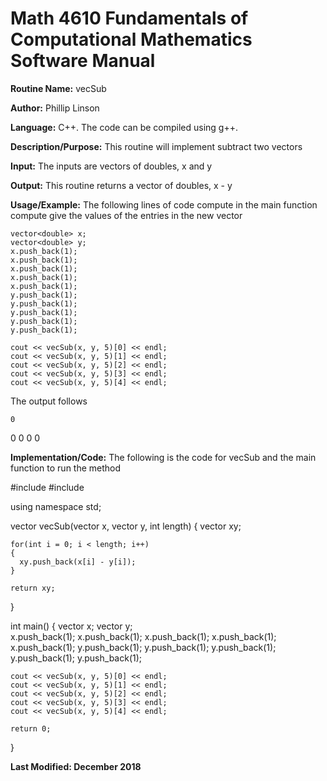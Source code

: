 # Math 4610 Fundamentals of Computational Mathematics Software Manual

**Routine Name:**           vecSub

**Author:** Phillip Linson

**Language:** C++. The code can be compiled using g++.

**Description/Purpose:** This routine will implement subtract two vectors

**Input:** The inputs are vectors of doubles, x and y

**Output:** This routine returns a vector of doubles, x - y

**Usage/Example:** The following lines of code compute in the main function compute give the values of the entries in the new vector

    vector<double> x;
    vector<double> y;	
    x.push_back(1);
    x.push_back(1);
    x.push_back(1);
    x.push_back(1);
    x.push_back(1);	
    y.push_back(1);
    y.push_back(1);
    y.push_back(1);
    y.push_back(1);
    y.push_back(1);

    cout << vecSub(x, y, 5)[0] << endl;
    cout << vecSub(x, y, 5)[1] << endl;
    cout << vecSub(x, y, 5)[2] << endl;
    cout << vecSub(x, y, 5)[3] << endl;
    cout << vecSub(x, y, 5)[4] << endl;
	
The output follows

	0
  0
  0
  0
  0

**Implementation/Code:** The following is the code for vecSub and the main function to run the method

  #include <iostream>
  #include <vector>

  using namespace std;

  vector<double> vecSub(vector<double> x, vector<double> y, int length)
  {
    vector<double> xy;

    for(int i = 0; i < length; i++)
    {
      xy.push_back(x[i] - y[i]);
    }

    return xy;
  }

  int main()
  {
    vector<double> x;
    vector<double> y;	
    x.push_back(1);
    x.push_back(1);
    x.push_back(1);
    x.push_back(1);
    x.push_back(1);	
    y.push_back(1);
    y.push_back(1);
    y.push_back(1);
    y.push_back(1);
    y.push_back(1);

    cout << vecSub(x, y, 5)[0] << endl;
    cout << vecSub(x, y, 5)[1] << endl;
    cout << vecSub(x, y, 5)[2] << endl;
    cout << vecSub(x, y, 5)[3] << endl;
    cout << vecSub(x, y, 5)[4] << endl;

    return 0;
  }

**Last Modified: December 2018**
